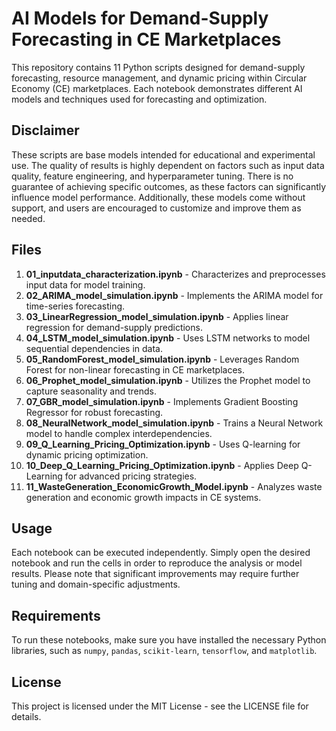 # AI Models for Demand-Supply Forecasting in CE Marketplaces

This repository contains 11 Python scripts designed for demand-supply forecasting, resource management, and dynamic pricing within Circular Economy (CE) marketplaces. Each notebook demonstrates different AI models and techniques used for forecasting and optimization.

## Disclaimer

These scripts are base models intended for educational and experimental use. The quality of results is highly dependent on factors such as input data quality, feature engineering, and hyperparameter tuning. There is no guarantee of achieving specific outcomes, as these factors can significantly influence model performance. Additionally, these models come without support, and users are encouraged to customize and improve them as needed.

## Files

1. **01_inputdata_characterization.ipynb** - Characterizes and preprocesses input data for model training.
2. **02_ARIMA_model_simulation.ipynb** - Implements the ARIMA model for time-series forecasting.
3. **03_LinearRegression_model_simulation.ipynb** - Applies linear regression for demand-supply predictions.
4. **04_LSTM_model_simulation.ipynb** - Uses LSTM networks to model sequential dependencies in data.
5. **05_RandomForest_model_simulation.ipynb** - Leverages Random Forest for non-linear forecasting in CE marketplaces.
6. **06_Prophet_model_simulation.ipynb** - Utilizes the Prophet model to capture seasonality and trends.
7. **07_GBR_model_simulation.ipynb** - Implements Gradient Boosting Regressor for robust forecasting.
8. **08_NeuralNetwork_model_simulation.ipynb** - Trains a Neural Network model to handle complex interdependencies.
9. **09_Q_Learning_Pricing_Optimization.ipynb** - Uses Q-learning for dynamic pricing optimization.
10. **10_Deep_Q_Learning_Pricing_Optimization.ipynb** - Applies Deep Q-Learning for advanced pricing strategies.
11. **11_WasteGeneration_EconomicGrowth_Model.ipynb** - Analyzes waste generation and economic growth impacts in CE systems.

## Usage

Each notebook can be executed independently. Simply open the desired notebook and run the cells in order to reproduce the analysis or model results. Please note that significant improvements may require further tuning and domain-specific adjustments.

## Requirements

To run these notebooks, make sure you have installed the necessary Python libraries, such as `numpy`, `pandas`, `scikit-learn`, `tensorflow`, and `matplotlib`.

## License

This project is licensed under the MIT License - see the LICENSE file for details.
